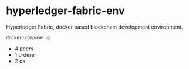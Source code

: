# hyperledger-fabric-env
Hyperledger Fabric, docker based blockchain development environment.  

```
docker-compose up
```
- 4 peers 
- 1 orderer
- 2 ca
